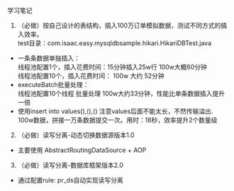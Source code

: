 学习笔记

1. （必做）按自己设计的表结构，插入100万订单模拟数据，测试不同方式的插入效率。  
test目录：com.isaac.easy.mysqldbsample.hikari.HikariDBTest.java  
- 一条条数据单独插入：  
线程池配置1个，插入花费时间：15分钟插入25w行  100w大概60分钟  
线程池配置10个，插入花费时间： 100w 大约 52分钟  
- executeBatch批量处理：   
线程池配置10个线程 批量处理 100w大约33分钟，性能比单条数据插入提升一倍
- 使用insert into values(),(),() 
注意values后面不能太长，不然传输溢出.  
100w数据，拼接一万条数据提交一次。用时：18秒，效率提升2个数量级

2. （必做）读写分离-动态切换数据源版本1.0
- 主要使用 AbstractRoutingDataSource + AOP
3. （必做）读写分离-数据库框架版本2.0
- 通过配置rule: pr_ds自动实现读写分离